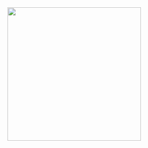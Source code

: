 <div id="header" align="left">
  <img src="https://media.giphy.com/media/Ky5aVxTXGxma32IAfN/giphy.gif" width="300"/>
  <img scr = "https://www.create-signature.com/s/sig/index.php?name=kunal-&f=148" width = "100">
</div>
